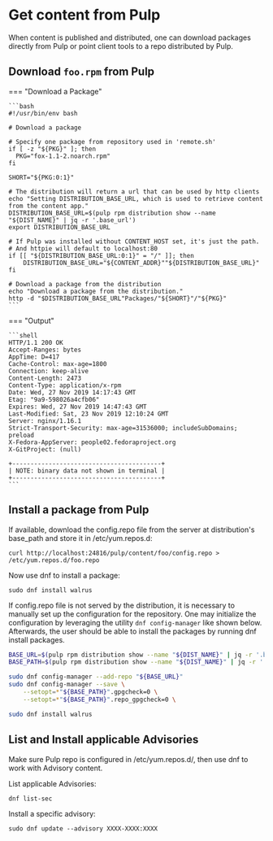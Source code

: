 # Get content from Pulp

When content is published and distributed, one can download packages directly from Pulp or point
client tools to a repo distributed by Pulp.

## Download `foo.rpm` from Pulp

=== "Download a Package"

    ```bash
    #!/usr/bin/env bash
    
    # Download a package
    
    # Specify one package from repository used in 'remote.sh'
    if [ -z "${PKG}" ]; then
      PKG="fox-1.1-2.noarch.rpm"
    fi
    
    SHORT="${PKG:0:1}"
    
    # The distribution will return a url that can be used by http clients
    echo "Setting DISTRIBUTION_BASE_URL, which is used to retrieve content from the content app."
    DISTRIBUTION_BASE_URL=$(pulp rpm distribution show --name "${DIST_NAME}" | jq -r '.base_url')
    export DISTRIBUTION_BASE_URL
    
    # If Pulp was installed without CONTENT_HOST set, it's just the path.
    # And httpie will default to localhost:80
    if [[ "${DISTRIBUTION_BASE_URL:0:1}" = "/" ]]; then
        DISTRIBUTION_BASE_URL="${CONTENT_ADDR}""${DISTRIBUTION_BASE_URL}"
    fi
    
    # Download a package from the distribution
    echo "Download a package from the distribution."
    http -d "$DISTRIBUTION_BASE_URL"Packages/"${SHORT}"/"${PKG}"
    ```

=== "Output"

    ```shell
    HTTP/1.1 200 OK
    Accept-Ranges: bytes
    AppTime: D=417
    Cache-Control: max-age=1800
    Connection: keep-alive
    Content-Length: 2473
    Content-Type: application/x-rpm
    Date: Wed, 27 Nov 2019 14:17:43 GMT
    Etag: "9a9-598026a4cfb06"
    Expires: Wed, 27 Nov 2019 14:47:43 GMT
    Last-Modified: Sat, 23 Nov 2019 12:10:24 GMT
    Server: nginx/1.16.1
    Strict-Transport-Security: max-age=31536000; includeSubDomains; preload
    X-Fedora-AppServer: people02.fedoraproject.org
    X-GitProject: (null)
    
    +-----------------------------------------+
    | NOTE: binary data not shown in terminal |
    +-----------------------------------------+
    ```

## Install a package from Pulp

If available, download the config.repo file from the server at distribution's
base_path and store it in /etc/yum.repos.d:

```
curl http://localhost:24816/pulp/content/foo/config.repo > /etc/yum.repos.d/foo.repo
```

Now use dnf to install a package:

```
sudo dnf install walrus
```

If config.repo file is not served by the distribution, it is necessary to manually set up the
configuration for the repository. One may initialize the configuration by leveraging the utility
`dnf config-manager` like shown below. Afterwards, the user should be able to install the packages
by running dnf install packages.

```bash
BASE_URL=$(pulp rpm distribution show --name "${DIST_NAME}" | jq -r '.base_url')
BASE_PATH=$(pulp rpm distribution show --name "${DIST_NAME}" | jq -r '.base_path')

sudo dnf config-manager --add-repo "${BASE_URL}"
sudo dnf config-manager --save \
    --setopt=*"${BASE_PATH}".gpgcheck=0 \
    --setopt=*"${BASE_PATH}".repo_gpgcheck=0 \

sudo dnf install walrus
```

## List and Install applicable Advisories

Make sure Pulp repo is configured in /etc/yum.repos.d/, then use dnf to work with Advisory content.

List applicable Advisories:

`dnf list-sec`

Install a specific advisory:

`sudo dnf update --advisory XXXX-XXXX:XXXX`
